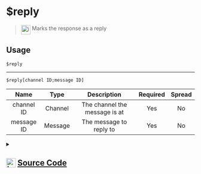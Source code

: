 # $reply
> <img align="top" src="https://upload.wikimedia.org/wikipedia/commons/thumb/e/e4/Infobox_info_icon.svg/160px-Infobox_info_icon.svg.png?20150409153300" alt="image" width="25" height="auto"> Marks the response as a reply
## Usage
```
$reply
```
---
```
$reply[channel ID;message ID]
```
| Name | Type | Description | Required | Spread
| :---: | :---: | :---: | :---: | :---: |
channel ID | Channel | The channel the message is at | Yes | No
message ID | Message | The message to reply to | Yes | No
<details>
<summary>
    
## <img align="top" src="https://cdn4.iconfinder.com/data/icons/iconsimple-logotypes/512/github-512.png" alt="image" width="25" height="auto">  [Source Code](https://github.com/tryforge/ForgeScript-V2/blob/main/src/native/reply.ts)
    
</summary>
    
```ts
import { ArgType, NativeFunction, Return } from "../structures"

export default new NativeFunction({
    name: "$reply",
    version: "1.0.0",
    description: "Marks the response as a reply",
    unwrap: true,
    brackets: false,
    args: [
        {
            name: "channel ID",
            description: "The channel the message is at",
            rest: false,
            required: true,
            type: ArgType.Channel,
        },
        {
            name: "message ID",
            description: "The message to reply to",
            rest: false,
            required: true,
            type: ArgType.Message,
            pointer: 0,
        },
    ],
    execute(ctx, [, message]) {
        ctx.container.reference = (message ?? ctx.message)?.id
        return this.success()
    },
})

```
    
</details>